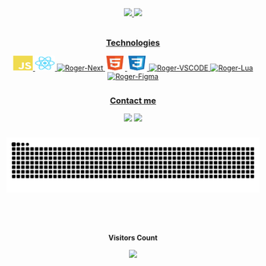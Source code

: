 

<div align="center">
  <a href="https://github.com/Levi-Diniz">
  <img height="180em" src="https://github-readme-stats.vercel.app/api?username=Levi-Diniz&show_icons=true&theme=ocean_dark"/>
  <img height="180em" src="https://github-readme-stats.vercel.app/api/top-langs/?username=Levi-Diniz&layout=compact&theme=ocean_dark"/>
</div>

<div style="display: inline_block" align="center"><br>
  <h3>Technologies</h3>
  <img alt="Roger-Js" height="30" width="40" src="https://raw.githubusercontent.com/devicons/devicon/master/icons/javascript/javascript-plain.svg">
  <img alt="Roger-React" height="30" width="40" src="https://raw.githubusercontent.com/devicons/devicon/master/icons/react/react-original.svg">
  <img alt="Roger-Next" height="35" width="35" src="https://img.icons8.com/fluency/900/nextjs.png">
  <img alt="Roger-HTML" height="30" width="40" src="https://raw.githubusercontent.com/devicons/devicon/master/icons/html5/html5-original.svg">
  <img alt="Roger-CSS" height="30" width="40" src="https://raw.githubusercontent.com/devicons/devicon/master/icons/css3/css3-original.svg">
  <!-- <img alt="Roger-nodejs" height="30" width="40" src="https://cdn.jsdelivr.net/gh/devicons/devicon/icons/nodejs/nodejs-original.svg"> -->
  <img alt="Roger-VSCODE" height="30" width="40" src="https://cdn.jsdelivr.net/gh/devicons/devicon/icons/vscode/vscode-original.svg">
  <img alt="Roger-Lua" height="30" width="40" src="https://cdn.jsdelivr.net/gh/devicons/devicon/icons/lua/lua-original.svg">
  <img alt="Roger-Figma" height="30" width="40" src="https://cdn.jsdelivr.net/gh/devicons/devicon/icons/figma/figma-original.svg">
  <!-- <img alt="Roger-adobeXD" height="30" width="40" src="https://cdn.jsdelivr.net/gh/devicons/devicon/icons/xd/xd-plain.svg"> -->
  <!-- <img alt="Roger-photoshop" height="30" width="40" src="https://cdn.jsdelivr.net/gh/devicons/devicon/icons/photoshop/photoshop-plain.svg"> -->
  <!-- <img alt="Roger-trello" height="30" width="40" src="https://cdn.jsdelivr.net/gh/devicons/devicon/icons/trello/trello-plain.svg"> -->
  <!-- <img alt="Roger-trello" height="30" width="40" src="https://cdn.jsdelivr.net/gh/devicons/devicon/icons/trello/trello-plain.svg"> -->


  ##
 
<div align="center"> 
  <h3>Contact me</h3>
  <a href="mailto:luanoliveiradiniztpb46@gmail.com"><img src="https://img.shields.io/badge/-Gmail-%23333?style=for-the-badge&logo=gmail&logoColor=white" target="_blank"></a>
  <a href="https://github.com/Levi-Diniz" target="_blank"><img src="https://img.shields.io/badge/-LinkedIn-%230077B5?style=for-the-badge&logo=linkedin&logoColor=white" target="_blank"></a> 
  
  ##
  
  ![Snake animation](https://github.com/rogerbatt/rogerbatt/blob/output/github-contribution-grid-snake-dark.svg)
 
</div>

<br>
<br>
<br>

<div align="center">
<p align="centre"><b>Visitors Count</b></p>  
<p align="center"><img align="center" src="https://profile-counter.glitch.me/{Levi-Diniz}/count.svg" /></p> 
</div>

